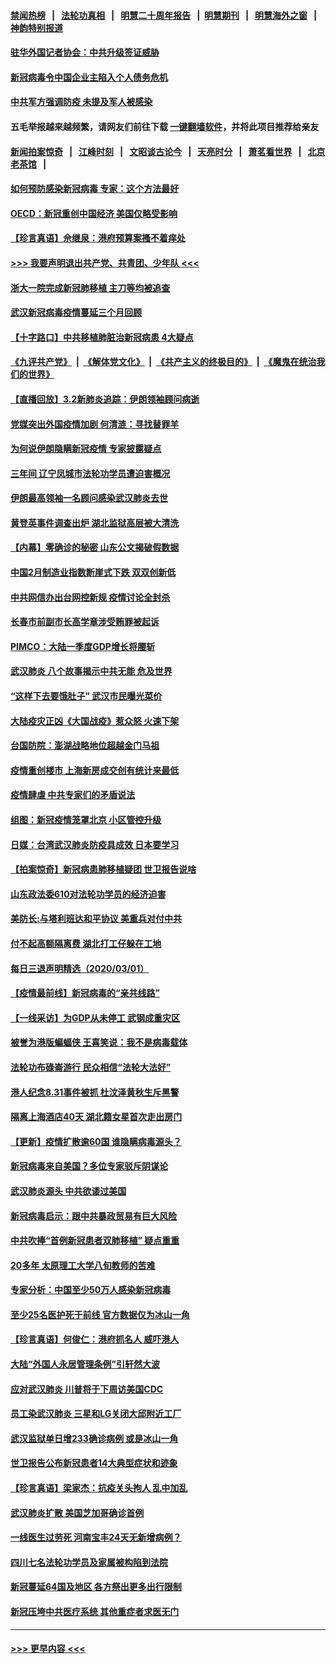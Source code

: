 #### [禁闻热榜](热点新闻.md?=0)  &nbsp;&nbsp;|&nbsp;&nbsp; [法轮功真相](https://github.com/gfw-breaker/truth/blob/master/README.md?=0) &nbsp;&nbsp;|&nbsp;&nbsp; [明慧二十周年报告](https://github.com/gfw-breaker/mh-reports/blob/master/README.md?=0) &nbsp;&nbsp;|&nbsp;&nbsp;[明慧期刊](https://github.com/gfw-breaker/mh-qikan) &nbsp;&nbsp;|&nbsp;&nbsp; [明慧海外之窗](https://github.com/gfw-breaker/mh-news/blob/master/README.md?=0) &nbsp;&nbsp;|&nbsp;&nbsp; [神韵特别报道](https://github.com/gfw-breaker/mh-news/blob/master/shenyun.md?=0)
#### [驻华外国记者协会：中共升级签证威胁](../pages/nsc413/n11910051.md?t=03030231) 
#### [新冠病毒令中国企业主陷入个人债务危机](../pages/nsc413/n11910079.md?t=03030231) 
#### [中共军方强调防疫 未提及军人被感染](../pages/nsc413/n11909922.md?t=03030231) 
#### 五毛举报越来越频繁，请网友们前往下载 [一键翻墙软件](https://github.com/gfw-breaker/ssr-accounts)，并将此项目推荐给亲友
#### [新闻拍案惊奇](https://github.com/gfw-breaker/banned-news/blob/master/pages/link4.md) &nbsp;&nbsp;|&nbsp;&nbsp; [江峰时刻](https://github.com/gfw-breaker/banned-news/blob/master/pages/link4.md) &nbsp;&nbsp;|&nbsp;&nbsp; [文昭谈古论今](https://github.com/gfw-breaker/banned-news/blob/master/pages/link4.md) &nbsp;&nbsp;|&nbsp;&nbsp; [天亮时分](https://github.com/gfw-breaker/banned-news/blob/master/pages/link4.md) &nbsp;&nbsp;|&nbsp;&nbsp; [萧茗看世界](https://github.com/gfw-breaker/banned-news/blob/master/pages/link4.md) &nbsp;&nbsp;|&nbsp;&nbsp; [北京老茶馆](https://github.com/gfw-breaker/banned-news/blob/master/pages/link4.md) &nbsp;&nbsp;|&nbsp;&nbsp; 
#### [如何预防感染新冠病毒 专家：这个方法最好](../pages/nsc413/n11909928.md?t=03030231) 
#### [OECD：新冠重创中国经济 美国仅略受影响](../pages/nsc413/n11910023.md?t=03030231) 
#### [【珍言真语】佘继泉：港府预算案搔不着痒处](../pages/nsc413/n11910011.md?t=03030231) 
#### [>>> 我要声明退出共产党、共青团、少年队 <<<](https://github.com/begood0513/goodnews/blob/master/quit/letter.md) 
#### [浙大一院完成新冠肺移植 主刀等均被追查](../pages/nsc413/n11909752.md?t=03030231) 
#### [武汉新冠病毒疫情蔓延三个月回顾](../pages/nsc413/n11909784.md?t=03030231) 
#### [【十字路口】中共移植肺脏治新冠病患 4大疑点](../pages/nsc413/n11907932.md?t=03030231) 
#### [《九评共产党》](https://github.com/begood0513/9ping.md/blob/master/README.md) &nbsp;|&nbsp; [《解体党文化》](../../../../jtdwh.md/blob/master/README.md)  &nbsp;|&nbsp; [《共产主义的终极目的》](../../../../gczydzjmd.md/blob/master/README.md) &nbsp;|&nbsp; [《魔鬼在统治我们的世界》](../../../../mgztzwmdsj.md/blob/master/README.md) 
#### [【直播回放】3.2新肺炎追踪：伊朗领袖顾问病逝](../pages/nsc413/n11909676.md?t=03030231) 
#### [党媒突出外国疫情加剧 何清涟：寻找替罪羊](../pages/nsc413/n11909315.md?t=03030231) 
#### [为何说伊朗隐瞒新冠疫情 专家披露疑点](../pages/nsc413/n11909701.md?t=03030231) 
#### [三年间 辽宁凤城市法轮功学员遭迫害概况](../pages/nsc413/n11907497.md?t=03030231) 
#### [伊朗最高领袖一名顾问感染武汉肺炎去世](../pages/nsc413/n11909593.md?t=03030231) 
#### [黄登英事件调查出炉 湖北监狱高层被大清洗](../pages/nsc413/n11909542.md?t=03030231) 
#### [【内幕】零确诊的秘密 山东公文揭破假数据](../pages/nsc413/n11903914.md?t=03030231) 
#### [中国2月制造业指数断崖式下跌 双双创新低](../pages/nsc413/n11909490.md?t=03030231) 
#### [中共网信办出台网控新规 疫情讨论全封杀](../pages/nsc413/n11908545.md?t=03030231) 
#### [长春市前副市长高学章涉受贿罪被起诉](../pages/nsc413/n11909042.md?t=03030231) 
#### [PIMCO：大陆一季度GDP增长将腰斩](../pages/nsc413/n11908780.md?t=03030231) 
#### [武汉肺炎 八个故事揭示中共无能 危及世界](../pages/nsc413/n11888055.md?t=03030231) 
#### [“这样下去要饿肚子” 武汉市民曝光菜价](../pages/nsc413/n11908526.md?t=03030231) 
#### [大陆疫灾正凶《大国战疫》惹众怒 火速下架](../pages/nsc413/n11908714.md?t=03030231) 
#### [台国防院：澎湖战略地位超越金门马祖](../pages/nsc413/n11908715.md?t=03030231) 
#### [疫情重创楼市 上海新房成交创有统计来最低](../pages/nsc413/n11907827.md?t=03030231) 
#### [疫情肆虐 中共专家们的矛盾说法](../pages/nsc413/n11901914.md?t=03030231) 
#### [组图：新冠疫情笼罩北京 小区管控升级](../pages/nsc413/n11905532.md?t=03030231) 
#### [日媒：台湾武汉肺炎防疫具成效 日本要学习](../pages/nsc413/n11908930.md?t=03030231) 
#### [【拍案惊奇】新冠病患肺移植疑团 世卫报告说啥](../pages/nsc413/n11907972.md?t=03030231) 
#### [山东政法委610对法轮功学员的经济迫害](../pages/nsc413/n11907366.md?t=03030231) 
#### [美防长:与塔利班达和平协议 美重兵对付中共](../pages/nsc413/n11908366.md?t=03030231) 
#### [付不起高额隔离费 湖北打工仔躲在工地](../pages/nsc413/n11907139.md?t=03030231) 
#### [每日三退声明精选（2020/03/01）](../pages/nsc413/n11908451.md?t=03030231) 
#### [【疫情最前线】新冠病毒的“亲共线路”](../pages/nsc413/n11907734.md?t=03030231) 
#### [【一线采访】为GDP从未停工 武钢成重灾区](../pages/nsc413/n11907787.md?t=03030231) 
#### [被誉为港版蝙蝠侠 王喜笑说：我不是病毒载体](../pages/nsc413/n11907724.md?t=03030231) 
#### [法轮功布碌崙游行 民众相信“法轮大法好”](../pages/nsc413/n11907645.md?t=03030231) 
#### [港人纪念8.31事件被抓 杜汶泽黄秋生斥黑警](../pages/nsc413/n11907574.md?t=03030231) 
#### [隔离上海酒店40天 湖北籍女星首次走出房门](../pages/nsc413/n11907453.md?t=03030231) 
#### [【更新】疫情扩散逾60国 谁隐瞒病毒源头？](../pages/nsc413/n11890652.md?t=03030231) 
#### [新冠病毒来自美国？多位专家驳斥阴谋论](../pages/nsc413/n11907805.md?t=03030231) 
#### [武汉肺炎源头 中共欲诿过美国](../pages/nsc413/n11907665.md?t=03030231) 
#### [新冠病毒启示：跟中共暴政贸易有巨大风险](../pages/nsc413/n11907718.md?t=03030231) 
#### [中共吹捧“首例新冠患者双肺移植” 疑点重重](../pages/nsc413/n11907615.md?t=03030231) 
#### [20多年 太原理工大学八旬教师的苦难](../pages/nsc413/n11907003.md?t=03030231) 
#### [专家分析：中国至少50万人感染新冠病毒](../pages/nsc413/n11907619.md?t=03030231) 
#### [至少25名医护死于前线 官方数据仅为冰山一角](../pages/nsc413/n11907479.md?t=03030231) 
#### [【珍言真语】何俊仁：港府抓名人 威吓港人](../pages/nsc413/n11907561.md?t=03030231) 
#### [大陆“外国人永居管理条例”引轩然大波](../pages/nsc413/n11907540.md?t=03030231) 
#### [应对武汉肺炎 川普将于下周访美国CDC](../pages/nsc413/n11907493.md?t=03030231) 
#### [员工染武汉肺炎 三星和LG关闭大邱附近工厂](../pages/nsc413/n11907471.md?t=03030231) 
#### [武汉监狱单日增233确诊病例 或是冰山一角](../pages/nsc413/n11907360.md?t=03030231) 
#### [世卫报告公布新冠患者14大典型症状和迹象](../pages/nsc413/n11907472.md?t=03030231) 
#### [【珍言真语】梁家杰：抗疫关头拘人 乱中加乱](../pages/nsc413/n11907444.md?t=03030231) 
#### [武汉肺炎扩散 美国芝加哥确诊首例](../pages/nsc413/n11907347.md?t=03030231) 
#### [一线医生过劳死 河南宝丰24天无新增病例？](../pages/nsc413/n11907430.md?t=03030231) 
#### [四川七名法轮功学员及家属被构陷到法院](../pages/nsc413/n11907214.md?t=03030231) 
#### [新冠蔓延64国及地区 各方祭出更多出行限制](../pages/nsc413/n11907227.md?t=03030231) 
#### [新冠压垮中共医疗系统 其他重症者求医无门](../pages/nsc413/n11905283.md?t=03030231) 

----
#### [ >>> 更早内容 <<< ](../indexes/nsc413-earlier.md)
